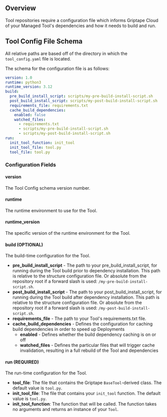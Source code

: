 ## Overview

Tool repositories require a configuration file which informs Griptape Cloud of your Managed Tool's dependencies and how it needs to build and run.

## Tool Config File Schema

All relative paths are based off of the directory in which the `tool_config.yaml` file is located.

The schema for the configuration file is as follows:

```yaml
version: 1.0
runtime: python3
runtime_version: 3.12
build:
  pre_build_install_script: scripts/my-pre-build-install-script.sh
  post_build_install_script: scripts/my-post-build-install-script.sh
  requirements_file: requirements.txt
  cache_build_dependencies:
    enabled: false
    watched_files:
      - requirements.txt
      - scripts/my-pre-build-install-script.sh
      - scripts/my-post-build-install-script.sh
run:
  init_tool_function: init_tool
  init_tool_file: tool.py
  tool_file: tool.py
```

### Configuration Fields

#### version

The Tool Config schema version number.

#### runtime

The runtime environment to use for the Tool.

#### runtime_version

The specific version of the runtime environment for the Tool.

#### build (OPTIONAL)

The build-time configuration for the Tool.

- **pre_build_install_script** - The path to your pre_build_install_script, for running during the Tool build prior to dependency installation. This path is relative to the structure configuration file. Or absolute from the repository root if a forward slash is used: `/my-pre-build-install-script.sh`.
- **post_build_install_script** - The path to your post_build_install_script, for running during the Tool build after dependency installation. This path is relative to the structure configuration file. Or absolute from the repository root if a forward slash is used: `/my-post-build-install-script.sh`.
- **requirements_file** - The path to your Tool's requirements.txt file.
- **cache_build_dependencies** - Defines the configuration for caching build dependencies in order to speed up Deployments
  - **enabled** - Defines whether the build dependency caching is on or off
  - **watched_files** - Defines the particular files that will trigger cache invalidation, resulting in a full rebuild of the Tool and dependencies

#### run (REQUIRED)

The run-time configuration for the Tool.

- **tool_file**: The file that contains the Griptape `BaseTool`-derived class. The default value is `tool.py`.
- **init_tool_file**: The file that contains your `init_tool` function. The default value is `tool.py`.
- **init_tool_function**: The function that will be called. The function takes no arguments and returns an instance of your `Tool`.
